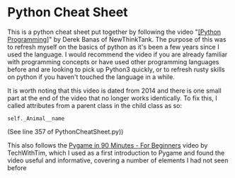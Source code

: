 # Python Cheat Sheet

This is a python cheat sheet put together by following the video "[[Python Programming]](https://www.youtube.com/watch?v=N4mEzFDjqtA)" by Derek Banas of NewThinkTank. The purpose of this was to refresh myself on the basics of python as it's been a few years since I used the language. I would recommend the video if you are already familiar with programming concepts or have used other programming languages before and are looking to pick up Python3 quickly, or to refresh rusty skills on python if you haven't touched the language in a while.

It is worth noting that this video is dated from 2014 and there is one small part at the end of the video that no longer works identically. To fix this, I called attributes from a parent class in the child class as so:

	self._Animal__name
(See line 357 of PythonCheatSheet.py))

This also follows the [Pygame in 90 Minutes - For Beginners](https://www.youtube.com/watch?v=jO6qQDNa2UY) video by TechWithTim, which I used as a first introduction to Pygame and found the video useful and informative, covering a number of elements I had not seen before
